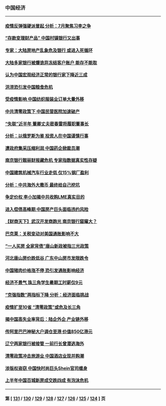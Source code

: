 ### 中国经济
---
#### [疫情反弹强硬派冒起 分析：7月聚焦习李之争](../../pages/ncid283/n13775277.md) 
#### [“存款变理财产品” 中国村镇银行又出事](../../pages/ncid283/n13775146.md) 
#### [专家：大陆房地产乱象危及银行 或进入死循环](../../pages/ncid283/n13774859.md) 
#### [大陆多家银行被爆诡异冻结客户账户 能存不能取](../../pages/ncid283/n13774960.md) 
#### [认为中国宏观经济正常的银行家下降近三成](../../pages/ncid283/n13775169.md) 
#### [洪涝恐引发中国粮食危机](../../pages/ncid283/n13775159.md) 
#### [受疫情影响 中国纺织服装业订单大量外移](../../pages/ncid283/n13775107.md) 
#### [中共清零政策下 中国民营医院加速破产](../../pages/ncid283/n13774881.md) 
#### [“失联”近半年 董卿丈夫密春雷将履职董事长](../../pages/ncid283/n13775013.md) 
#### [分析：以俄罗斯为鉴 投资人在中国谨慎行事](../../pages/ncid283/n13774847.md) 
#### [遭政府集采压缩利润 中国药企掀裁员潮](../../pages/ncid283/n13774969.md) 
#### [南京银行靓丽财报藏危机 专家指数据真实性存疑](../../pages/ncid283/n13774943.md) 
#### [中国建筑机械汽车行业走低 仅15%钢厂盈利](../../pages/ncid283/n13774515.md) 
#### [分析：中共海外大撒币 最终给自己挖坑](../../pages/ncid283/n13774335.md) 
#### [争定价权 李小加揭中共收购LME真实目的](../../pages/ncid283/n13774609.md) 
#### [进入偿债高峰期 中国房产巨头面临违约风险](../../pages/ncid283/n13774314.md) 
#### [【财商天下】武汉开发商跑光 南京银行窟窿大？](../../pages/ncid283/n13774272.md) 
#### [巴克莱：关税变动对美国通胀影响不大](../../pages/ncid283/n13774227.md) 
#### [“一人买房 全家背债”唐山新政被指三光政策](../../pages/ncid283/n13774239.md) 
#### [河北唐山房价跌低谷 广东中山房市发限跌令](../../pages/ncid283/n13774050.md) 
#### [中国猪肉价格涨不停 恐引发通胀影响经济](../../pages/ncid283/n13773973.md) 
#### [经济不景气 珠三角学生暑期工时薪仅9元](../../pages/ncid283/n13773780.md) 
#### [“克强指数”两指标下降 分析：经济面临挑战](../../pages/ncid283/n13773481.md) 
#### [疫情扩至10省 “清零政策”或危及长三角](../../pages/ncid283/n13773328.md) 
#### [揭中国高失业率背后：陆企外企 产业链外移](../../pages/ncid283/n13773429.md) 
#### [传阿里巴巴神秘大户调仓至港 价值850亿港元](../../pages/ncid283/n13773070.md) 
#### [辽宁两家银行被接管 一前行长曾潜逃海外](../../pages/ncid283/n13773206.md) 
#### [清零政策冲击旅游业 中国酒店业现并购潮](../../pages/ncid283/n13773142.md) 
#### [涉版权盗窃 中国快时尚巨头Shein官司缠身](../../pages/ncid283/n13772674.md) 
#### [上半年中国百城新房成交跌四成 有泡沫危机](../../pages/ncid283/n13772559.md) 

---
#### 第 [ [131](./131.md) / [130](./130.md) / [129](./129.md) / [128](./128.md) / [127](./127.md) / [126](./126.md) / [125](./125.md) / [124](./124.md) ] 页
